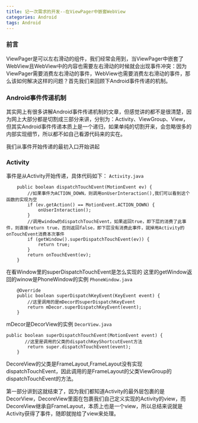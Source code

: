 ```yaml
---
title: 记一次需求的开发--在ViewPager中嵌套WebView
categories: Android
tags: Android
---
```


###  前言
 ViewPager是可以左右滑动的组件，我们经常会用到，当ViewPager中嵌套了WebView且WebView中的内容也需要左右滑动的时候就会出现事件冲突：因为ViewPager需要消费左右滑动的事件，WebView也需要消费左右滑动的事件，那么该如何解决这样的问题？首先我们来回顾下Android事件传递的机制。
 
### Android事件传递机制
其实网上有很多讲解Android事件传递机制的文章，但感觉讲的都不是很清楚，因为网上大部分都是切割成三部分来讲，分别为：Activity、ViewGroup、View，但其实Android事件传递本质上是一个递归，如果单纯的切割开来，会忽略很多的内部实现细节，所以都不如自己看源代码来的实在。

我们从事件开始传递的最初入口开始讲起
### Activity
事件是从Activity开始传递，具体代码如下：
`Activity.java`
```
    public boolean dispatchTouchEvent(MotionEvent ev) {
    	//如果事件为ACTION_DOWN，则调用onUserInteraction(),我们可以看到这个函数的实现为空
        if (ev.getAction() == MotionEvent.ACTION_DOWN) {
            onUserInteraction();
        }
        //调用window的dispatchTouchEvent，如果返回true，即下层的消费了此事件，则直接return true，否则返回false，即下层没有消费此事件，就掉用Activity的onTouchEvent消费本次事件
        if (getWindow().superDispatchTouchEvent(ev)) {
            return true;
        }
        return onTouchEvent(ev);
    }
```

在看Window里的superDispatchTouchEvent是怎么实现的
这里的getWindow返回的winow是PhoneWindow的实例
`PhoneWindow.java`
```
    @Override
    public boolean superDispatchKeyEvent(KeyEvent event) {
    	//这里调用的是mDecor的superDispatchKeyEvent
        return mDecor.superDispatchKeyEvent(event);
    }
```

mDecor是DecorView的实例
`DecorView.java`
```
public boolean superDispatchTouchEvent(MotionEvent event) {
       //这里是调用的父类的dispatchKeyShortcutEvent方法
        return super.dispatchTouchEvent(event);
    }
```
DecoreView的父类是FrameLayout,FrameLayout没有实现dispatchTouchEvent，因此调用的是FrameLayout的父类ViewGroup的dispatchTouchEvent的方法。

第一部分讲到这就结束了，因为我们都知道Activity的最外层包裹的是DecorView，DecoreView里面在包裹我们自己定义实现的Activity的view，而DecoreView继承自FrameLayout，本质上也是一个view，所以总结来说就是Activity获得了事件，随即就抛给了view来处理。

